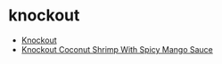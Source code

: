 # knockout

 * [Knockout](index/k/knockout-200516.json)
 * [Knockout Coconut Shrimp With Spicy Mango Sauce](index/k/knockout-coconut-shrimp-with-spicy-mango-sauce.json)
